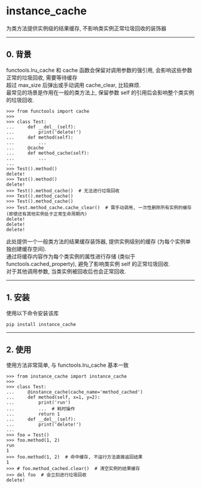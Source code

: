 # instance_cache

为类方法提供实例级的结果缓存, 不影响类实例正常垃圾回收的装饰器


---

## 0. 背景

functools.lru_cache 和 cache 函数会保留对调用参数的强引用, 会影响这些参数正常的垃圾回收, 需要等待缓存 \
超过 max_size 后弹出或手动调用 cache_clear, 比较麻烦. \
最常见的场景是作用在一般的类方法上, 保留参数 self 的引用后会影响整个类实例的垃圾回收. 

```pycon
>>> from functools import cache
>>>
>>> class Test:
...     def __del__(self):
...         print('delete!')
...     def method(self):
...         ...
...     @cache
...     def method_cache(self):
...         ...
...
>>> Test().method()
delete!
>>> Test().method()
delete!
>>> Test().method_cache()  # 无法进行垃圾回收
>>> Test().method_cache()
>>> Test().method_cache()
>>> Test.method_cache.cache_clear()  # 需手动调用, 一次性删除所有实例的缓存 (即使还有其他实例处于正常生命周期内)
delete!
delete!
delete!
```

此处提供一个一般类方法的结果缓存装饰器, 提供实例级别的缓存 (为每个实例单独创建缓存空间). \
通过将缓存内容作为每个类实例的属性进行存储 (类似于 functools.cached_property), 避免了影响类实例 self 的正常垃圾回收. \
对于其他调用参数, 当类实例被回收后也会正常回收. 

---

## 1. 安装

使用以下命令安装该库

```commandline
pip install instance_cache
```

--- 

## 2. 使用

使用方法非常简单, 与 functools.lru_cache 基本一致

```pycon
>>> from instance_cache import instance_cache
>>>
>>> class Test:
...     @instance_cache(cache_name='method_cached')
...     def method(self, x=1, y=2):
...         print('run')
...         ...  # 耗时操作
...         return 1
...     def __del__(self):
...         print('delete!')
...
>>> foo = Test()
>>> foo.method(1, 2)
run
1
>>> foo.method(1, 2)  # 命中缓存, 不运行方法直接返回结果
1
>>> # foo.method_cached.clear()  # 清空实例的结果缓存
>>> del foo  # 会立刻进行垃圾回收
delete!
```
